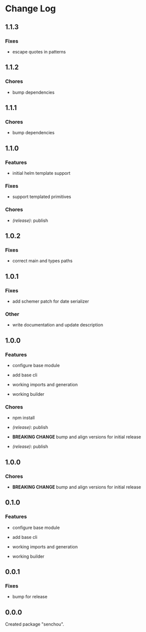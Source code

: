 # Change Log

## 1.1.3

### Fixes

- escape quotes in patterns


## 1.1.2

### Chores

- bump dependencies


## 1.1.1

### Chores

- bump dependencies


## 1.1.0

### Features

- initial helm template support


### Fixes

- support templated primitives


### Chores

- _(release)_: publish


## 1.0.2

### Fixes

- correct main and types paths


## 1.0.1

### Fixes

- add schemer patch for date serializer


### Other

- write documentation and update description


## 1.0.0

### Features

- configure base module

- add base cli

- working imports and generation

- working builder


### Chores

- npm install

- _(release)_: publish

- **BREAKING CHANGE** bump and align versions for initial release

- _(release)_: publish


## 1.0.0

### Chores

-   **BREAKING CHANGE** bump and align versions for initial release

## 0.1.0

### Features

-   configure base module

-   add base cli

-   working imports and generation

-   working builder

## 0.0.1

### Fixes

-   bump for release

## 0.0.0

Created package "senchou".

